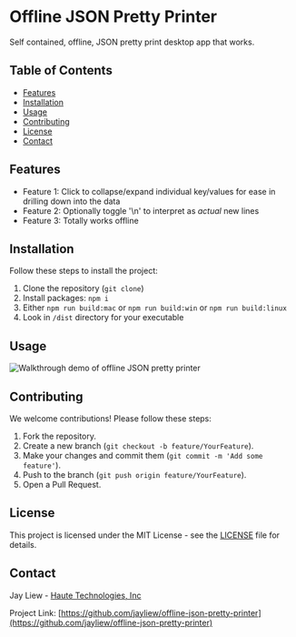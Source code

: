 # Offline JSON Pretty Printer

Self contained, offline, JSON pretty print desktop app that works.

## Table of Contents

- [Features](#features)
- [Installation](#installation)
- [Usage](#usage)
- [Contributing](#contributing)
- [License](#license)
- [Contact](#contact)

## Features

- Feature 1: Click to collapse/expand individual key/values for ease in drilling down into the data
- Feature 2: Optionally toggle '\n' to interpret as _actual_ new lines
- Feature 3: Totally works offline

## Installation

Follow these steps to install the project:

1. Clone the repository (`git clone`)
2. Install packages: `npm i`
3. Either `npm run build:mac` or `npm run build:win` or `npm run build:linux`
4. Look in `/dist` directory for your executable

## Usage

![Walkthrough demo of offline JSON pretty printer](URL_to_GIF)

## Contributing

We welcome contributions! Please follow these steps:

1. Fork the repository.
2. Create a new branch (`git checkout -b feature/YourFeature`).
3. Make your changes and commit them (`git commit -m 'Add some feature'`).
4. Push to the branch (`git push origin feature/YourFeature`).
5. Open a Pull Request.

## License

This project is licensed under the MIT License - see the [LICENSE](LICENSE) file for details.

## Contact

Jay Liew - [Haute Technologies, Inc](https://www.haute.tech)

Project Link: [https://github.com/jayliew/offline-json-pretty-printer](https://github.com/jayliew/offline-json-pretty-printer)


